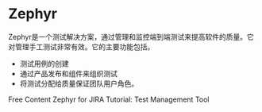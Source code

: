 # Zephyr

Zephyr是一个测试解决方案，通过管理和监控端到端测试来提高软件的质量。它对管理手工测试非常有效。它的主要功能包括。
- 测试用例的创建
- 通过产品发布和组件来组织测试
- 将测试分配给质量保证团队用户角色。

<ResourceGroupTitle>Free Content</ResourceGroupTitle>
<BadgeLink colorScheme='yellow' badgeText='Read' href='https://www.guru99.com/zephyr-agile-jira.html'>Zephyr for JIRA Tutorial: Test Management Tool</BadgeLink>